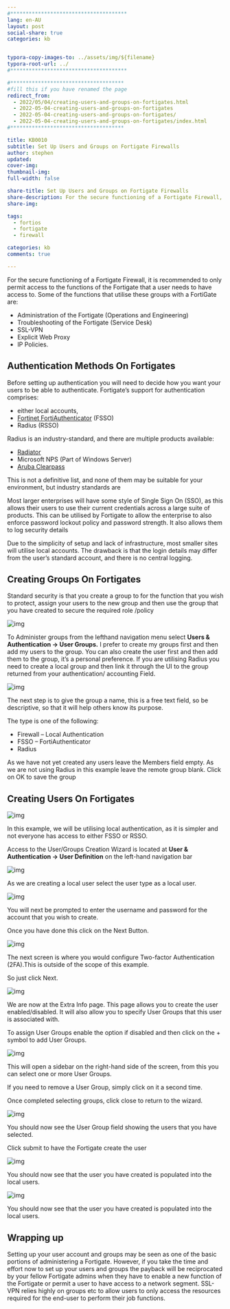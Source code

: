 ```yaml
---
#**************************************
lang: en-AU
layout: post
social-share: true
categories: kb


typora-copy-images-to: ../assets/img/${filename}
typora-root-url: ../
#**************************************

#*************************************
#fill this if you have renamed the page
redirect_from:
  - 2022/05/04/creating-users-and-groups-on-fortigates.html
  - 2022-05-04-creating-users-and-groups-on-fortigates
  - 2022-05-04-creating-users-and-groups-on-fortigates/
  - 2022-05-04-creating-users-and-groups-on-fortigates/index.html
#*************************************

title: KB0010
subtitle: Set Up Users and Groups on Fortigate Firewalls
author: stephen
updated: 
cover-img: 
thumbnail-img: 
full-width: false

share-title: Set Up Users and Groups on Fortigate Firewalls
share-description: For the secure functioning of a Fortigate Firewall, it is recommended to only permit access to the functions of the Fortigate that a user needs to have access to. 
share-img: 

tags:
  - fortios
  - fortigate
  - firewall

categories: kb
comments: true

---
```


For the secure functioning of a Fortigate Firewall, it is recommended to only permit access to the functions of the Fortigate that a user needs to have access to. Some of the functions that utilise these groups with a FortiGate are:

* Administration of the Fortigate (Operations and Engineering)
* Troubleshooting of the Fortigate (Service Desk)
* SSL-VPN 
* Explicit Web Proxy
* IP Policies.

## Authentication Methods On Fortigates

Before setting up authentication you will need to decide how you want your users to be able to authenticate. Fortigate’s support for authentication comprises:

* either local accounts, 
* [Fortinet FortiAuthenticator](https://www.fortinet.com/products/identity-access-management/fortiauthenticator) (FSSO)
* Radius (RSSO) 

Radius is an industry-standard, and there are multiple products available:

* [Radiator](https://www.open.com.au/radiator/)
* Microsoft NPS (Part of Windows Server)
* [Aruba Clearpass](https://www.arubanetworks.com/en-au/products/security/network-access-control/secure-access/)

This is not a definitive list, and none of them may be suitable for your environment, but industry standards are

Most larger enterprises will have some style of Single Sign On (SSO), as this allows their users to use their current credentials across a large suite of products. This can be utilised by Fortigate to allow the enterprise to also enforce password lockout policy and password strength. It also allows them to log security details

Due to the simplicity of setup and lack of infrastructure, most smaller sites will utilise local accounts. The drawback is that the login details may differ from the user’s standard account, and there is no central logging.

## Creating Groups On Fortigates

Standard security is that you create a group to for the function that you wish to protect, assign your users to the new group and then use the group that you have created to secure the required role /policy

![img](../assets/img/fortigate-ssl-group-menu.png)

To Administer groups from the lefthand navigation menu select **Users & Authentication -> User Groups.** I prefer to create my groups first and then add my users to the group. You can also create the user first and then add them to the group, it’s a personal preference. If you are utilising Radius you need to create a local group and then link it through the UI to the group returned from your authentication/ accounting Field.

![img](/assets/img/kb0010/Fortigate-SSLVPN-Setup_3.png)

The next step is to give the group a name, this is a free text field, so be descriptive, so that it will help others know its purpose.

The type is one of the following:

* Firewall – Local Authentication
* FSSO – FortiAuthenticator
* Radius

As we have not yet created any users leave the Members field empty. As we are not using Radius in this example leave the remote group blank. Click on OK to save the group

## Creating Users On Fortigates

![img](/assets/img/kb0010/fortigate-ssl-group-menu-1.png)

In this example, we will be utilising local authentication, as it is simpler and not everyone has access to either FSSO or RSSO.

Access to the User/Groups Creation Wizard is located at **User & Authentication -> User Definition** on the left-hand navigation bar 

![img](/assets/img/kb0010/Fortigate-SSLVPN-Setup_12.png)

As we are creating a local user select the user type as a local user.

![img](/assets/img/kb0010/Fortigate-SSLVPN-Setup_9.png)


You will next be prompted to enter the username and password for the account that you wish to create. 

Once you have done this click on the Next Button.

![img](/assets/img/kb0010/Fortigate-SSLVPN-Setup_8.png)

The next screen is where you would configure Two-factor Authentication (2FA).This is outside of the scope of this example.

So just click Next.

![img](/assets/img/kb0010/Fortigate-SSLVPN-Setup_7.png)

We are now at the Extra Info page. This page allows you to create the user enabled/disabled. It will also allow you to specify User Groups that this user is associated with.

To assign User Groups enable the option if disabled and then click on the + symbol to add User Groups.

![img](/assets/img/kb0010/Fortigate-SSLVPN-Setup_6.png)

This will open a sidebar on the right-hand side of the screen, from this you can select one or more User Groups.

If you need to remove a User Group, simply click on it a second time.

Once completed selecting groups, click close to return to the wizard.

![img](/assets/img/kb0010/Fortigate-SSLVPN-Setup_5.png)

You should now see the User Group field showing the users that you have selected.

Click submit to have the Fortigate create the user

![img](/assets/img/kb0010/Fortigate-SSLVPN-Setup_4-2.png)

You should now see that the user you have created is populated into the local users.

![img](/assets/img/kb0010/Fortigate-SSLVPN-Setup_4-2.png)

You should now see that the user you have created is populated into the local users.

## Wrapping up

Setting up your user account and groups may be seen as one of the basic portions of administering a Fortigate. However, if you take the time and effort now to set up your users and groups the payback will be reciprocated by your fellow Fortigate admins when they have to enable a new function of the Fortigate or permit a user to have access to a network segment. SSL-VPN relies highly on groups etc to allow users to only access the resources required for the end-user to perform their job functions.
